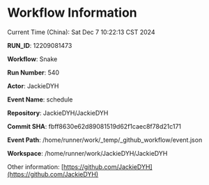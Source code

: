 # Workflow Information

Current Time (China): Sat Dec  7 10:22:13 CST 2024  

**RUN_ID**: 12209081473  

**Workflow**: Snake  

**Run Number**: 540  

**Actor**: JackieDYH  

**Event Name**: schedule  

**Repository**: JackieDYH/JackieDYH  

**Commit SHA**: fbff8630e62d89081519d62f1caec8f78d21c171  

**Event Path**: /home/runner/work/_temp/_github_workflow/event.json  

**Workspace**: /home/runner/work/JackieDYH/JackieDYH  

Other information: [https://github.com/JackieDYH](https://github.com/JackieDYH)
